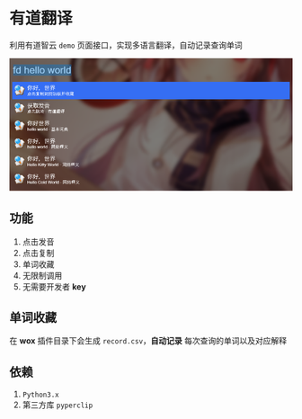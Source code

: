 # 有道翻译

利用有道智云 `demo` 页面接口，实现多语言翻译，自动记录查询单词

![](Images/zero_20181022_162955.png)

## 功能

1. 点击发音
1. 点击复制
1. 单词收藏
1. 无限制调用
1. 无需要开发者 **key**

## 单词收藏

在 **wox** 插件目录下会生成 `record.csv`，**自动记录** 每次查询的单词以及对应解释

## 依赖

1. `Python3.x`
2. 第三方库 `pyperclip`
